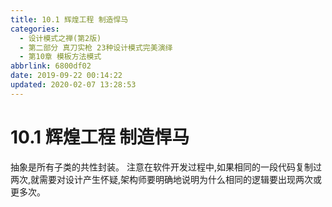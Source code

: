```yaml
---
title: 10.1 辉煌工程 制造悍马
categories: 
  - 设计模式之禅(第2版)
  - 第二部分 真刀实枪 23种设计模式完美演绎
  - 第10章 模板方法模式
abbrlink: 6800df02
date: 2019-09-22 00:14:22
updated: 2020-02-07 13:28:53
---
```

# 10.1 辉煌工程 制造悍马 #
抽象是所有子类的共性封装。
注意在软件开发过程中,如果相同的一段代码复制过两次,就需要对设计产生怀疑,架构师要明确地说明为什么相同的逻辑要出现两次或更多次。

